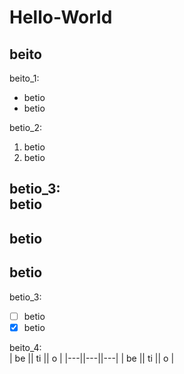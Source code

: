 # Hello-World

## beito

beito_1:
* betio
* betio

betio_2:
1. betio
2. betio

betio_3:  
betio
---
betio
---
betio
---

betio_3:  
- [ ] betio
- [x] betio

beito_4:  
| be || ti || o |
|---||---||---|
| be || ti || o |
